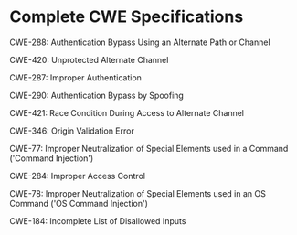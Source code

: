 

# Complete CWE Specifications

CWE-288: Authentication Bypass Using an Alternate Path or Channel

CWE-420: Unprotected Alternate Channel

CWE-287: Improper Authentication

CWE-290: Authentication Bypass by Spoofing

CWE-421: Race Condition During Access to Alternate Channel

CWE-346: Origin Validation Error

CWE-77: Improper Neutralization of Special Elements used in a Command ('Command Injection')

CWE-284: Improper Access Control

CWE-78: Improper Neutralization of Special Elements used in an OS Command ('OS Command Injection')

CWE-184: Incomplete List of Disallowed Inputs
